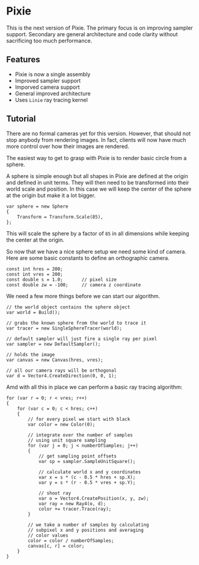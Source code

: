 # Pixie
This is the next version of Pixie. The primary focus is on improving sampler
support. Secondary are general architecture and code clarity without sacrificing
too much performance.

## Features
* Pixie is now a single assembly
* Improved sampler support
* Imporved camera support
* General improved architecture
* Uses `Linie` ray tracing kernel

## Tutorial
There are no formal cameras yet for this version. However, that should not stop anybody from rendering images. In fact, clients will now have much more control over how their images are rendered.

The easiest way to get to grasp with Pixie is to render basic circle from a sphere.

A sphere is simple enough but all shapes in Pixie are defined at the origin and defined in unit terms. They will then need to be transformed into their world scale and position. In this case we will keep the center of the sphere at the origin but make it a lot bigger.
```
var sphere = new Sphere
{
    Transform = Transform.Scale(85),
};
```

This will scale the sphere by a factor of `85` in all dimensions while keeping the center at the origin.

So now that we have a nice sphere setup we need some kind of camera. Here are some basic constants to define an orthographic camera.
```
const int hres = 200;
const int vres = 200;
const double s = 1.0;       // pixel size
const double zw = -100;     // camera z coordinate
```

We need a few more things before we can start our algorithm.
```
// the world object contains the sphere object
var world = Build();

// grabs the known sphere from the world to trace it
var tracer = new SingleSphereTracer(world);

// default sampler will just fire a single ray per pixel
var sampler = new DefaultSampler();

// holds the image
var canvas = new Canvas(hres, vres);

// all our camera rays will be orthogonal
var d = Vector4.CreateDirection(0, 0, 1);
```

Amd with all this in place we can perform a basic ray tracing algorithm:
```
for (var r = 0; r < vres; r++)
{
    for (var c = 0; c < hres; c++)
    {
        // for every pixel we start with black
        var color = new Color(0);

        // integrate over the number of samples
        // using unit square sampling
        for (var j = 0; j < numberOfSamples; j++)
        {
            // get sampling point offsets
            var sp = sampler.SampleUnitSquare();

            // calculate world x and y coordinates
            var x = s * (c - 0.5 * hres + sp.X);
            var y = s * (r - 0.5 * vres + sp.Y);

            // shoot ray
            var o = Vector4.CreatePosition(x, y, zw);
            var ray = new Ray4(o, d);
            color += tracer.Trace(ray);
        }

        // we take a number of samples by calculating 
        // subpixel x and y positions and averaging
        // color values
        color = color / numberOfSamples;
        canvas[c, r] = color;
    }
}
```